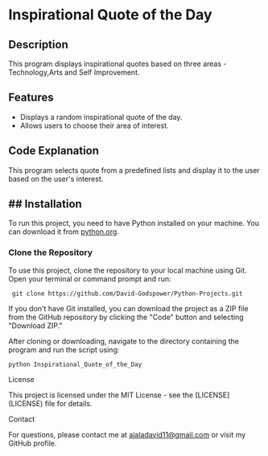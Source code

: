 # Inspirational Quote of the Day

## Description
This program displays inspirational quotes based on three areas - Technology,Arts and Self Improvement.

## Features
- Displays a random inspirational quote of the day.
- Allows users to choose their area of interest.

## Code Explanation 
This program selects quote from a predefined lists and display it to the user based on the user's interest.

## ## Installation
To run this project, you need to have Python installed on your machine. You can download it from [python.org](https://www.python.org/downloads/).

### Clone the Repository
To use this project, clone the repository to your local machine using Git. Open your terminal or command prompt and run:

`
git clone https://github.com/David-Godspower/Python-Projects.git`

If you don't have Git installed, you can download the project as a ZIP file from the GitHub repository by clicking the "Code" button and selecting "Download ZIP."

After cloning or downloading, navigate to the directory containing the program and run the script using:

`python Inspirational_Quote_of_the_Day`

License

This project is licensed under the MIT License - see the [LICENSE] (LICENSE) file for details.

Contact

For questions, please contact me at ajaladavid11@gmail.com or visit my GitHub profile.
